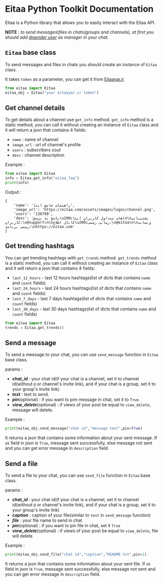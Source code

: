 # Eitaa Python Toolkit Documentation
Eitaa is a Python library that allows you to easily interact with the Eitaa API.

**NOTE** : *to send messages\files in chats(groups and channels), at first you should add [@sender user](https://eitaa.com/sender) as manager in your chat.*

## `Eitaa` base class
To send messages and files in chats you should create an instance of `Eitaa` class.

It takes `token` as a parameter, you can get it from [Eitaayar.ir](https://eitaayar.ir/).

```py
from eitaa import Eitaa
eitaa_obj = Eitaa("your eitaayar.ir token")
```

## Get channel details
To get details about a channel use `get_info` method.
`get_info` method is a static method, you can call it without creating an instance of `Eitaa` class and it will return a json that contains 4 fields:
- `name` : name of channel
- `image_url` : url of channel's profile
- `users` : subscribers cout
- `desc` : channel description

Example :
```py
from eitaa import Eitaa
info = Eitaa.get_info("eitaa_faq")
print(info)
```

Output :
```
{
    'name': 'راهنمای جامع ایتا', 
    'image_url': 'https://eitaa.com/assets/images/logos/channel.png', 
    'users': '138798', 
    'desc': 'پاسخ به پرسش\u200cهای متداول کاربران ایتا\n\nپشتیبانی کاربران:\n@support\n\nکانال اطلاع\u200cرسانی رسمی:\n@eitaa\n\nوبسایت رسمی برنامه:\nhttps://eitaa.com'
}
```

## Get trending hashtags
You can get trending hashtags with `get_trends` method.
`get_trends` method is a static method, you can call it without creating an instance of `Eitaa` class and it will return a json that contains 4 fields:
- `last_12_hours` - last 12 hours hashtags(list of dicts that contains `name` and `count` fields)
- `last_24_hours` - last 24 hours hashtags(list of dicts that contains `name` and `count` fields)
- `last_7_days` - last 7 days hashtags(list of dicts that contains `name` and `count` fields)
- `last_30_days` - last 30 days hashtags(list of dicts that contains `name` and `count` fields)

```py
from eitaa import Eitaa
trends = Eitaa.get_trends()
```

## Send a message
To send a meesage to your chat, you can use `send_message` function in `Eitaa` base class.

params :
- ***chat_id*** : your chat id(if your chat is a channel, set it to channel id(without `@` or channel's invite link), and if your chat is a group, set it to your group's invite link)
- ***text*** : text to send.
- ***pin***(optional) : if you want to pim message in chat, set it to `True`.
- ***view_delete***(optional) : if views of your post be equal to `view_delete`, message will delete.

Example :
```py
print(eitaa_obj.send_message("chat id","message text",pin=True)
```

It returns a json that contains some information about your sent message.
If `ok` field in json is `True`, message sent successfully, else message not sent and you can get error message in `description` field.

## Send a file
To send a file to your chat, you can use `send_file` function in `Eitaa` base class.

params :
- ***chat_id*** : your chat id(if your chat is a channel, set it to channel id(without `@` or channel's invite link), and if your chat is a group, set it to your group's invite link)
- ***caption*** : caption of your file(similar to `text` in `send_message` function)
- ***file*** : your file name to send in chat
- ***pin***(optional) : if you want to pin file in chat, set it `True`
- ***view_delete***(optional) : if views of your post be equal to `view_delete`, file will delete

Example :
```py
print(eitaa_obj.send_file("chat id","caption","README.txt",pin=1)
```

It returns a json that contains some information about your sent file.
If `ok` field in json is `True`, message sent successfully, else message not sent and you can get error message in `description` field.